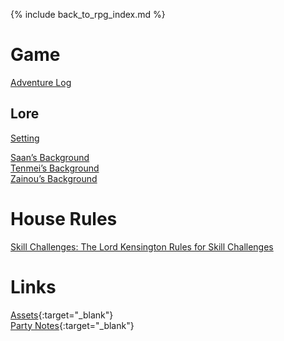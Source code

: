 ---
---

{% include back_to_rpg_index.md %}

# Game

[Adventure Log](AdventureLog/)  

## Lore

[Setting](World/Setting.html)  

[Saan’s Background](World/PlayerBackground_Saan.html)  
[Tenmei’s Background](World/PlayerBackground_Tenmei.html)  
[Zainou’s Background](World/PlayerBackground_Zainou.html)  

# House Rules

[Skill Challenges: The Lord Kensington Rules for Skill Challenges](Rules/HouseRules.html#skill-challenges)  

# Links

[Assets](https://github.com/NightB1ade/RolePlayingGames/tree/master/DungeonsAndDragons/4e/ZodiacWheel/Assets){:target="_blank"}  
[Party Notes](https://docs.google.com/document/d/11laKVBr63GlmA-MgZSS3OkvUpkoE_W_gK93dedH7gdU/edit){:target="_blank"}  
